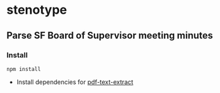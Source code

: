 # stenotype

## Parse SF Board of Supervisor meeting minutes

### Install

```
npm install
```

- Install dependencies for [pdf-text-extract](https://www.npmjs.com/package/pdf-text-extract)
